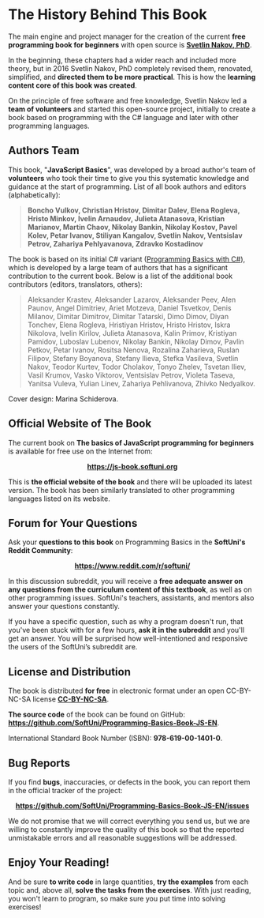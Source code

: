 
# The History Behind This Book

The main engine and project manager for the creation of the current **free programming book for beginners** with open source is **[Svetlin Nakov, PhD](https://nakov.com)**.

In the beginning, these chapters had a wider reach and included more theory, but in 2016 Svetlin Nakov, PhD completely revised them, renovated, simplified, and **directed them to be more practical**. This is how the **learning content core of this book was created**.

On the principle of free software and free knowledge, Svetlin Nakov led a **team of volunteers** and started this open-source project, initially to create a book based on programming with the C# language and later with other programming languages.

## Authors Team

This book, "**JavaScript Basics**", was developed by a broad author's team of **volunteers** who took their time to give you this systematic knowledge and guidance at the start of programming. List of all book authors and editors (alphabetically):

> **Boncho Vulkov, Christian Hristov, Dimitar Dalev, Elena Rogleva, Hristo Minkov, Ivelin Arnaudov, Julieta Atanasova, Kristian Marianov, Martin Chaov, Nikolay Bankin, Nikolay Kostov, Pavel Kolev, Petar Ivanov, Stiliyan Kangalov, Svetlin Nakov, Ventsislav Petrov, Zahariya Pehlyavanova, Zdravko Kostadinov**

The book is based on its initial C# variant ([Programming Basics with C#](https://csharp-book.softuni.org)), which is developed by a large team of authors that has a significant contribution to the current book. Below is a list of the additional book contributors (editors, translators, others):

> Aleksander Krastev, Aleksander Lazarov, Aleksander Peev, Alen Paunov, Angel Dimitriev, Ariet Motzeva, Daniel Tsvetkov, Denis Milanov, Dimitar Dimitrov, Dimitar Tatarski, Dimo Dimov, Diyan Tonchev, Elena Rogleva, Hristiyan Hristov, Hristo Hristov, Iskra Nikolova, Ivelin Kirilov, Julieta Atanasova, Kalin Primov, Kristiyan Pamidov, Luboslav Lubenov, Nikolay Bankin, Nikolay Dimov, Pavlin Petkov, Petar Ivanov, Rositsa Nenova, Rozalina Zaharieva, Ruslan Filipov, Stefany Boyanova, Stefany Ilieva, Stefka Vasileva, Svetlin Nakov, Teodor Kurtev, Todor Cholakov, Tonyo Zhelev, Tsvetan Iliev, Vasil Krumov, Vasko Viktorov, Ventsislav Petrov, Violeta Taseva, Yanitsa Vuleva, Yulian Linev, Zahariya Pehlivanova, Zhivko Nedyalkov.

Cover design: Marina Schiderova.

## Official Website of The Book 

The current book on **The basics of JavaScript programming for beginners** is available for free use on the Internet from: 
<p align="center"><strong><a href="https://js-book.softuni.org/">https://js-book.softuni.org</a></strong></p>

This is **the official website of the book** and there will be uploaded its latest version. The book has been similarly translated to other programming languages listed on its website. 

## Forum for Your Questions

Ask your **questions to this book** on Programming Basics in the **SoftUni's Reddit Community**:
<p align="center"><strong><a href="https://www.reddit.com/r/softuni/">https://www.reddit.com/r/softuni/</a></strong></p>

In this discussion subreddit, you will receive a **free adequate answer on any questions from the curriculum content of this textbook**, as well as on other programming issues. SoftUni's teachers, assistants, and mentors also answer your questions constantly.

If you have a specific question, such as why a program doesn't run, that you've been stuck with for a few hours, **ask it in the subreddit** and you'll get an answer. You will be surprised how well-intentioned and responsive the users of the SoftUni’s subreddit are.

## License and Distribution 

The book is distributed **for free** in electronic format under an open CC-BY-NC-SA license **[CC-BY-NC-SA](https://creativecommons.org/licenses/by-nc-sa/4.0/)**.

**The source code** of the book can be found on GitHub: <strong>https://github.com/SoftUni/Programming-Basics-Book-JS-EN</strong>.
 
International Standard Book Number (ISBN): **978-619-00-1401-0**.

## Bug Reports
If you find **bugs**, inaccuracies, or defects in the book, you can report them in the official tracker of the project:

<p align="center"><strong><a href="https://github.com/SoftUni/Programming-Basics-Book-JS-EN/issues">https://github.com/SoftUni/Programming-Basics-Book-JS-EN/issues</a></strong></p>

We do not promise that we will correct everything you send us, but we are willing to constantly improve the quality of this book so that the reported unmistakable errors and all reasonable suggestions will be addressed. 

## Enjoy Your Reading!

And be sure **to write code** in large quantities, **try the examples** from each topic and, above all, **solve the tasks from the exercises**. With just reading, you won't learn to program, so make sure you put time into solving exercises!
